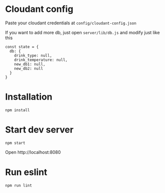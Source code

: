 # Cloudant config
Paste your cloudant credentials at `config/cloudant-config.json`

If you want to add more db, just open `server/lib/db.js` and modify just like this
```
const state = {
  db: {
    drink_type: null,
    drink_temperature: null,
    new_db1: null,
    new_db2: null
  }
}
```

# Installation
```
npm install
```

# Start dev server
```
npm start
```

Open http://localhost:8080

# Run eslint
```
npm run lint
```

